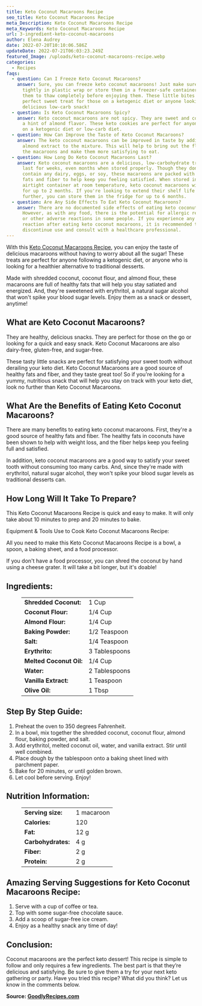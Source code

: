 ```yaml
---
title: Keto Coconut Macaroons Recipe
seo_title: Keto Coconut Macaroons Recipe
meta_Description: Keto Coconut Macaroons Recipe
meta_Keywords: Keto Coconut Macaroons Recipe
url: 3-ingredient-keto-coconut-macaroons
author: Elena Audrey
date: 2022-07-20T10:10:06.586Z
updateDate: 2022-07-21T06:03:23.249Z
featured_Image: /uploads/keto-coconut-macaroons-recipe.webp
categories:
  - Recipes
faqs:
  - question: Can I Freeze Keto Coconut Macaroons?
    answer: Sure, you can freeze keto coconut macaroons! Just make sure to wrap them
      tightly in plastic wrap or store them in a freezer-safe container. Allow
      them to thaw completely before enjoying them. These little bites are the
      perfect sweet treat for those on a ketogenic diet or anyone looking for a
      delicious low-carb snack!
  - question: Is Keto Coconut Macaroons Spicy?
    answer: Keto coconut macaroons are not spicy. They are sweet and coconutty with
      a hint of almond flavor. These keto cookies are perfect for anyone who is
      on a ketogenic diet or low-carb diet.
  - question: How Can Improve the Taste of Keto Coconut Macaroons?
    answer: The keto coconut macaroons can be improved in taste by adding some
      almond extract to the mixture. This will help to bring out the flavor of
      the macaroons and make them more satisfying to eat.
  - question: How Long Do Keto Coconut Macaroons Last?
    answer: Keto coconut macaroons are a delicious, low-carbohydrate treat that can
      last for weeks, even months when stored properly. Though they don't
      contain any dairy, eggs, or soy, these macaroons are packed with healthy
      fats and fiber to help keep you feeling satisfied. When stored in an
      airtight container at room temperature, keto coconut macaroons will last
      for up to 2 months. If you're looking to extend their shelf life even
      further, you can store them in the fridge for up to 6 months.
  - question: Are Any Side Effects To Eat Keto Coconut Macaroons?
    answer: There are no documented side effects of eating keto coconut macaroons.
      However, as with any food, there is the potential for allergic reactions
      or other adverse reactions in some people. If you experience any negative
      reaction after eating keto coconut macaroons, it is recommended that you
      discontinue use and consult with a healthcare professional.
---
```

With this [Keto Coconut Macaroons Recipe](https://goodlyrecipes.com/3-ingredient-keto-coconut-macaroons/), you can enjoy the taste of delicious macaroons without having to worry about all the sugar! These treats are perfect for anyone following a ketogenic diet, or anyone who is looking for a healthier alternative to traditional desserts. 

Made with shredded coconut, coconut flour, and almond flour, these macaroons are full of healthy fats that will help you stay satiated and energized. And, they're sweetened with erythritol, a natural sugar alcohol that won't spike your blood sugar levels. Enjoy them as a snack or dessert, anytime!

## **What are Keto Coconut Macaroons?**

They are healthy, delicious snacks. They are perfect for those on the go or looking for a quick and easy snack. Keto Coconut Macaroons are also dairy-free, gluten-free, and sugar-free.

These tasty little snacks are perfect for satisfying your sweet tooth without derailing your keto diet. Keto Coconut Macaroons are a good source of healthy fats and fiber, and they taste great too! So if you're looking for a yummy, nutritious snack that will help you stay on track with your keto diet, look no further than Keto Coconut Macaroons.

## **What Are the Benefits of Eating Keto Coconut Macaroons?**

There are many benefits to eating keto coconut macaroons. First, they're a good source of healthy fats and fiber. The healthy fats in coconuts have been shown to help with weight loss, and the fiber helps keep you feeling full and satisfied.

In addition, keto coconut macaroons are a good way to satisfy your sweet tooth without consuming too many carbs. And, since they're made with erythritol, natural sugar alcohol, they won't spike your blood sugar levels as traditional desserts can.

## **How Long Will It Take To Prepare?**

This Keto Coconut Macaroons Recipe is quick and easy to make. It will only take about 10 minutes to prep and 20 minutes to bake.

Equipment & Tools Use to Cook Keto Coconut Macaroons Recipe:

All you need to make this Keto Coconut Macaroons Recipe is a bowl, a spoon, a baking sheet, and a food processor.

If you don't have a food processor, you can shred the coconut by hand using a cheese grater. It will take a bit longer, but it's doable!

## **Ingredients:**

<figure class="wp-block-table is-style-stripes">
  <table>
    <tbody>
      <tr>
        <td>
          <strong>Shredded Coconut:</strong>
        </td>
        <td>1 Cup</td>
      </tr>
      <tr>
        <td>
          <strong>Coconut Flour:</strong>
        </td>
        <td>1/4 Cup</td>
      </tr>
      <tr>
        <td>
          <strong>Almond Flour:</strong>
        </td>
        <td>1/4 Cup</td>
      </tr>
      <tr>
        <td>
          <strong>Baking Powder:</strong>
        </td>
        <td>1/2 Teaspoon</td>
     </tr>
      <tr>
        <td>
          <strong>Salt:</strong>
        </td>
        <td>1/4 Teaspoon</td>
      </tr>
<tr>
        <td>
          <strong>Erythrito:</strong>
        </td>
        <td>3 Tablespoons</td>
      </tr>
<tr>
        <td>
          <strong>Melted Coconut Oil:</strong>
        </td>
        <td>1/4 Cup</td>
      </tr>
<tr>
        <td>
          <strong>Water:</strong>
        </td>
        <td>2 Tablespoons</td>
      </tr>
      <tr>
        <td>
          <strong>Vanilla Extract:</strong>
        </td>
        <td>1 Teaspoon</td>
      </tr>
<tr>
        <td>
          <strong>Olive Oil:</strong>
        </td>
        <td>1 Tbsp</td>
      </tr>
    </tbody>
  </table>
</figure>

## **Step By Step Guide:**

1. Preheat the oven to 350 degrees Fahrenheit.
2. In a bowl, mix together the shredded coconut, coconut flour, almond flour, baking powder, and salt.
3. Add erythritol, melted coconut oil, water, and vanilla extract. Stir until well combined.
4. Place dough by the tablespoon onto a baking sheet lined with parchment paper.
5. Bake for 20 minutes, or until golden brown.
6. Let cool before serving. Enjoy!

## **Nutrition Information:**

<figure class="wp-block-table is-style-stripes">
  <table> 
    <tbody>
<tr>
        <td>
          <strong>Serving size:</strong>
        </td>
        <td>1 macaroon</td>
      </tr>
      <tr>
        <td>
          <strong>Calories:</strong>
        </td>
        <td>120</td>
      </tr>
      <tr>
        <td>
          <strong>Fat:</strong>
        </td>
        <td>12 g</td>
      </tr>
      <tr>
        <td>
          <strong>Carbohydrates:</strong>
        </td>
        <td>4 g</td>
      </tr>
<tr>
        <td>
          <strong>Fiber:</strong>
        </td>
        <td>2 g</td>
      </tr>
<tr>
        <td>
          <strong>Protein:</strong>
        </td>
        <td>2 g</td>
     </tr>
    </tbody>
  </table>
</figure> 

## **Amazing Serving Suggestions for Keto Coconut Macaroons Recipe:**

1. Serve with a cup of coffee or tea.
2. Top with some sugar-free chocolate sauce.
3. Add a scoop of sugar-free ice cream.
4. Enjoy as a healthy snack any time of day!

## **Conclusion:**

Coconut macaroons are the perfect keto dessert! This recipe is simple to follow and only requires a few ingredients. The best part is that they’re delicious and satisfying. Be sure to give them a try for your next keto gathering or party. Have you tried this recipe? What did you think? Let us know in the comments below.

**Source: <a href="https://goodlyrecipes.com/" target="_blank" rel="noopener">GoodlyRecipes.com</a>**